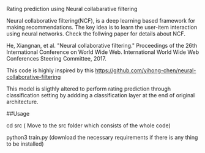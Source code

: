 Rating prediction using Neural collabarative filtering 

Neural collaborative filtering(NCF), is a deep learning based framework for making recommendations. The key idea is to learn the user-item interaction using neural networks. Check the follwing paper for details about NCF.

He, Xiangnan, et al. "Neural collaborative filtering." Proceedings of the 26th International Conference on World Wide Web. International World Wide Web Conferences Steering Committee, 2017.

This code is highly inspired by this https://github.com/yihong-chen/neural-collaborative-filtering 

This model is sligthly altered to perform rating prediction through classification setting by addding a classification layer at the end of original architecture.

##Usage

cd src ( Move to the src folder which consists of the whole code)

python3 train.py (download the necessary requirements if there is any thing to be installed)
